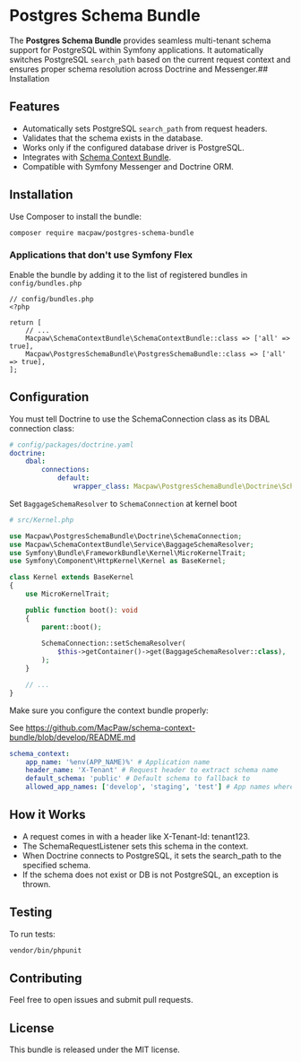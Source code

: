 # Postgres Schema Bundle
The **Postgres Schema Bundle** provides seamless multi-tenant schema support for PostgreSQL within Symfony applications. It automatically switches PostgreSQL `search_path` based on the current request context and ensures proper schema resolution across Doctrine and Messenger.## Installation

## Features

- Automatically sets PostgreSQL `search_path` from request headers.
- Validates that the schema exists in the database.
- Works only if the configured database driver is PostgreSQL.
- Integrates with [Schema Context Bundle](https://github.com/macpaw/schema-context-bundle).
- Compatible with Symfony Messenger and Doctrine ORM.

## Installation
Use Composer to install the bundle:
```
composer require macpaw/postgres-schema-bundle
```

### Applications that don't use Symfony Flex
Enable the bundle by adding it to the list of registered bundles in ```config/bundles.php```

```
// config/bundles.php
<?php

return [
    // ...
    Macpaw\SchemaContextBundle\SchemaContextBundle::class => ['all' => true],
    Macpaw\PostgresSchemaBundle\PostgresSchemaBundle::class => ['all' => true],
];
```

## Configuration

You must tell Doctrine to use the SchemaConnection class as its DBAL connection class:

```yaml
# config/packages/doctrine.yaml
doctrine:
    dbal:
        connections:
            default:
                wrapper_class: Macpaw\PostgresSchemaBundle\Doctrine\SchemaConnection
```

Set `BaggageSchemaResolver` to `SchemaConnection` at kernel boot
```php
# src/Kernel.php

use Macpaw\PostgresSchemaBundle\Doctrine\SchemaConnection;
use Macpaw\SchemaContextBundle\Service\BaggageSchemaResolver;
use Symfony\Bundle\FrameworkBundle\Kernel\MicroKernelTrait;
use Symfony\Component\HttpKernel\Kernel as BaseKernel;

class Kernel extends BaseKernel
{
    use MicroKernelTrait;

    public function boot(): void
    {
        parent::boot();
    
        SchemaConnection::setSchemaResolver(
            $this->getContainer()->get(BaggageSchemaResolver::class),
        );
    }

    // ...
}
```

Make sure you configure the context bundle properly:

See https://github.com/MacPaw/schema-context-bundle/blob/develop/README.md

```yaml
schema_context:
    app_name: '%env(APP_NAME)%' # Application name
    header_name: 'X-Tenant' # Request header to extract schema name
    default_schema: 'public' # Default schema to fallback to
    allowed_app_names: ['develop', 'staging', 'test'] # App names where schema context is allowed to change
```

## How it Works
* A request comes in with a header like X-Tenant-Id: tenant123.
* The SchemaRequestListener sets this schema in the context.
* When Doctrine connects to PostgreSQL, it sets the search_path to the specified schema.
* If the schema does not exist or DB is not PostgreSQL, an exception is thrown.

## Testing 
To run tests:
```bash
vendor/bin/phpunit
```
## Contributing
Feel free to open issues and submit pull requests.

## License
This bundle is released under the MIT license.
